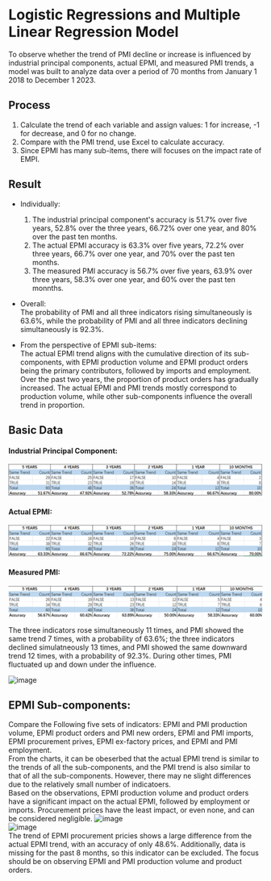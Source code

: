 # Logistic Regressions and Multiple Linear Regression Model
To observe whether the trend of PMI decline or increase is influenced by industrial principal components, actual EPMI, and measured PMI trends, a model was built to analyze data over a period of 70 months from January 1 2018 to December 1 2023.

## Process
1. Calculate the trend of each variable and assign values: 1 for increase, -1 for decrease, and 0 for no change.
2. Compare with the PMI trend, use Excel to calculate accuracy.
3. Since EPMI has many sub-items, there will focuses on the impact rate of EMPI.

## Result
- Individually:<br/>
  1. The industrial principal component's accuracy is 51.7% over five years, 52.8% over the three years, 66.72% over one year, and 80% over the past ten months.<br/>
  2. The actual EPMI accuracy is 63.3% over five years, 72.2% over three years, 66.7% over one year, and 70% over the past ten months.<br/>
  3. The measured PMI accuracy is 56.7% over five years, 63.9% over three years, 58.3% over one year, and 60% over the past ten monnths.<br/>

- Overall:<br/>
  The probability of PMI and all three indicators rising simultaneously is 63.6%, while the probability of PMI and all three indicators declining simultaneously is 92.3%.<br/>

- From the perspective of EPMI sub-items:<br/>
  The actual EPMI trend aligns with the cumulative direction of its sub-components, with EPMI production volume and EPMI product orders being the primary contributors, followed by imports and employment. Over the past two years, the proportion of product orders has gradually increased. The actual EPMI and PMI trends mostly correspond to production volume, while other sub-components influence the overall trend in proportion.
  
## Basic Data

#### Industrial Principal Component:
![img](Img/IPCA.png)

#### Actual EPMI:
![IMG](Img/A-EPMI.png)

#### Measured PMI:
![IMG](Img/M-PMI.png)

The three indicators rose simultaneously 11 times, and PMI showed the same trend 7 times, with a probability of 63.6%; the three indicators declined simulatneously 13 times, and PMI showed the same downward trend 12 times, with a probability of 92.3%. During other times, PMI fluctuated up and down under the influence. 

![image](https://github.com/user-attachments/assets/0d9d0796-3b53-4e3b-be54-ae55afd1e5f6)

## EPMI Sub-components:
Compare the Following five sets of indicators: EPMI and PMI production volume, EPMI product orders and PMI new orders, EPMI and PMI imports, EPMI procurement prives, EPMI ex-factory prices, and EPMI and PMI employment.
<br/>
From the charts, it can be obeserbed that the actual EPMI trend is similar to the trends of all the sub-components, and the PMI trend is also similar to that of all the sub-components. However, there may ne slight differences due to the relatively small number of indicatoers.
<br/>
Based on the observations, EPMI production volume and product orders have a significant impact on the actual EPMI, followed by employment or imports. Procurement prices have the least impact, or even none, and can be considered negligible.
![image](https://github.com/user-attachments/assets/6579695c-4b43-41c8-976c-0892f0eed761)
<br/>
![image](https://github.com/user-attachments/assets/0e3d156c-33aa-4acd-919d-95f4227fbb84)
<br/>
The trend of EPMI procurement pricies shows a large difference from the actual EPMI trend, with an accuracy of only 48.6%. Additionally, data is missing for the past 8 months, so this indicator can be excluded. The focus should be on observing EPMI and PMI production volume and product orders.



